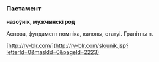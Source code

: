 ### Пастамент
**назоўнік, мужчынскі род**

Аснова, фундамент помніка, калоны, статуі. Гранітны п.

<a rel="author">[http://rv-blr.com/](http://rv-blr.com/slounik.jsp?letterId=0&maskId=0&pageId=2223)</a>
